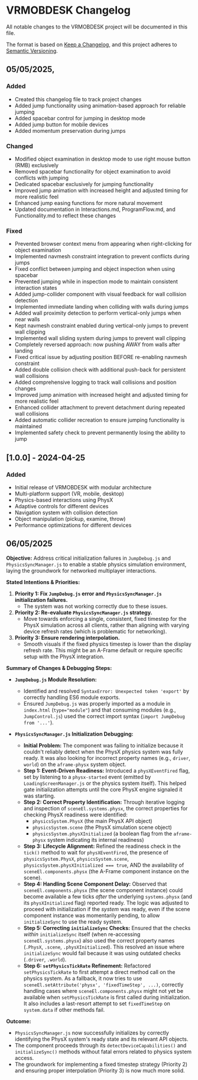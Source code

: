 # VRMOBDESK Changelog

All notable changes to the VRMOBDESK project will be documented in this file.

The format is based on [Keep a Changelog](https://keepachangelog.com/en/1.0.0/),
and this project adheres to [Semantic Versioning](https://semver.org/spec/v2.0.0.html).

## 05/05/2025, 

### Added
- Created this changelog file to track project changes
- Added jump functionality using animation-based approach for reliable jumping
- Added spacebar control for jumping in desktop mode
- Added jump button for mobile devices
- Added momentum preservation during jumps

### Changed
- Modified object examination in desktop mode to use right mouse button (RMB) exclusively
- Removed spacebar functionality for object examination to avoid conflicts with jumping
- Dedicated spacebar exclusively for jumping functionality
- Improved jump animation with increased height and adjusted timing for more realistic feel
- Enhanced jump easing functions for more natural movement
- Updated documentation in Interactions.md, ProgramFlow.md, and Functionality.md to reflect these changes

### Fixed
- Prevented browser context menu from appearing when right-clicking for object examination
- Implemented navmesh constraint integration to prevent conflicts during jumps
- Fixed conflict between jumping and object inspection when using spacebar
- Prevented jumping while in inspection mode to maintain consistent interaction states
- Added jump-collider component with visual feedback for wall collision detection
- Implemented immediate landing when colliding with walls during jumps
- Added wall proximity detection to perform vertical-only jumps when near walls
- Kept navmesh constraint enabled during vertical-only jumps to prevent wall clipping
- Implemented wall sliding system during jumps to prevent wall clipping
- Completely reversed approach: now pushing AWAY from walls after landing
- Fixed critical issue by adjusting position BEFORE re-enabling navmesh constraint
- Added double collision check with additional push-back for persistent wall collisions
- Added comprehensive logging to track wall collisions and position changes
- Improved jump animation with increased height and adjusted timing for more realistic feel
- Enhanced collider attachment to prevent detachment during repeated wall collisions
- Added automatic collider recreation to ensure jumping functionality is maintained
- Implemented safety check to prevent permanently losing the ability to jump

## [1.0.0] - 2024-04-25

### Added
- Initial release of VRMOBDESK with modular architecture
- Multi-platform support (VR, mobile, desktop)
- Physics-based interactions using PhysX
- Adaptive controls for different devices
- Navigation system with collision detection
- Object manipulation (pickup, examine, throw)
- Performance optimizations for different devices

## 06/05/2025

**Objective:** Address critical initialization failures in `JumpDebug.js` and `PhysicsSyncManager.js` to enable a stable physics simulation environment, laying the groundwork for networked multiplayer interactions.

**Stated Intentions & Priorities:**

1.  **Priority 1: Fix `JumpDebug.js` error and `PhysicsSyncManager.js` initialization failures.**
    *   The system was not working correctly due to these issues.
2.  **Priority 2: Re-evaluate `PhysicsSyncManager.js` strategy.**
    *   Move towards enforcing a single, consistent, fixed timestep for the PhysX simulation across all clients, rather than aligning with varying device refresh rates (which is problematic for networking).
3.  **Priority 3: Ensure rendering interpolation.**
    *   Smooth visuals if the fixed physics timestep is lower than the display refresh rate. This might be an A-Frame default or require specific setup with the PhysX integration.

**Summary of Changes & Debugging Steps:**

*   **`JumpDebug.js` Module Resolution:**
    *   Identified and resolved `SyntaxError: Unexpected token 'export'` by correctly handling ES6 module exports.
    *   Ensured `JumpDebug.js` was properly imported as a module in `index.html` (`type="module"`) and that consuming modules (e.g., `JumpControl.js`) used the correct import syntax (`import JumpDebug from '...'`).

*   **`PhysicsSyncManager.js` Initialization Debugging:**
    *   **Initial Problem:** The component was failing to initialize because it couldn't reliably detect when the PhysX physics system was fully ready. It was also looking for incorrect property names (e.g., `driver`, `world`) on the `aframe-physx` system object.
    *   **Step 1: Event-Driven Readiness:** Introduced a `physXEventFired` flag, set by listening to a `physx-started` event (emitted by `LoadingScreenManager.js` or the physics system itself). This helped gate initialization attempts until the core PhysX engine signaled it was starting.
    *   **Step 2: Correct Property Identification:** Through iterative logging and inspection of `sceneEl.systems.physx`, the correct properties for checking PhysX readiness were identified:
        *   `physicsSystem.PhysX` (the main PhysX API object)
        *   `physicsSystem.scene` (the PhysX simulation scene object)
        *   `physicsSystem.physXInitialized` (a boolean flag from the `aframe-physx` system indicating its internal readiness)
    *   **Step 3: Lifecycle Alignment:** Refined the readiness check in the `tick()` method to wait for `physXEventFired`, the presence of `physicsSystem.PhysX`, `physicsSystem.scene`, `physicsSystem.physXInitialized === true`, AND the availability of `sceneEl.components.physx` (the A-Frame component instance on the scene).
    *   **Step 4: Handling Scene Component Delay:** Observed that `sceneEl.components.physx` (the scene component instance) could become available a few ticks *after* the underlying `systems.physx` (and its `physXInitialized` flag) reported ready. The logic was adjusted to proceed with initialization if the *system* was ready, even if the scene component instance was momentarily pending, to allow `initializeSync` to use the ready system.
    *   **Step 5: Correcting `initializeSync` Checks:** Ensured that the checks *within* `initializeSync` itself (when re-accessing `sceneEl.systems.physx`) also used the correct property names (`.PhysX`, `.scene`, `.physXInitialized`). This resolved an issue where `initializeSync` would fail because it was using outdated checks (`.driver`, `.world`).
    *   **Step 6: `setPhysicsTickRate` Refinement:** Refactored `setPhysicsTickRate` to first attempt a direct method call on the physics system. As a fallback, it now tries to use `sceneEl.setAttribute('physx', 'fixedTimeStep', ...)`, correctly handling cases where `sceneEl.components.physx` might not yet be available when `setPhysicsTickRate` is first called during initialization. It also includes a last-resort attempt to set `fixedTimeStep` on `system.data` if other methods fail.

**Outcome:**

*   `PhysicsSyncManager.js` now successfully initializes by correctly identifying the PhysX system's ready state and its relevant API objects.
*   The component proceeds through its `detectDeviceCapabilities()` and `initializeSync()` methods without fatal errors related to physics system access.
*   The groundwork for implementing a fixed timestep strategy (Priority 2) and ensuring proper interpolation (Priority 3) is now much more solid.
